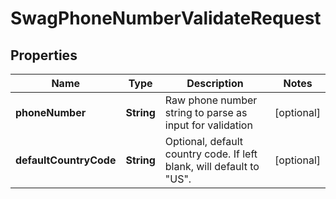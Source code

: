 
# SwagPhoneNumberValidateRequest

## Properties
Name | Type | Description | Notes
------------ | ------------- | ------------- | -------------
**phoneNumber** | **String** | Raw phone number string to parse as input for validation |  [optional]
**defaultCountryCode** | **String** | Optional, default country code.  If left blank, will default to &quot;US&quot;. |  [optional]



